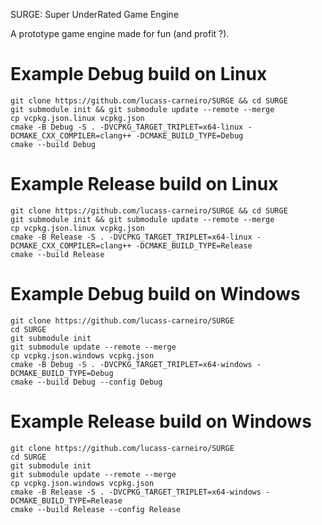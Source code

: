  SURGE: Super UnderRated Game Engine

 A prototype game engine made for fun (and profit ?).

# Example Debug build on Linux

```
git clone https://github.com/lucass-carneiro/SURGE && cd SURGE
git submodule init && git submodule update --remote --merge
cp vcpkg.json.linux vcpkg.json
cmake -B Debug -S . -DVCPKG_TARGET_TRIPLET=x64-linux -DCMAKE_CXX_COMPILER=clang++ -DCMAKE_BUILD_TYPE=Debug
cmake --build Debug
```

# Example Release build on Linux

```
git clone https://github.com/lucass-carneiro/SURGE && cd SURGE
git submodule init && git submodule update --remote --merge
cp vcpkg.json.linux vcpkg.json
cmake -B Release -S . -DVCPKG_TARGET_TRIPLET=x64-linux -DCMAKE_CXX_COMPILER=clang++ -DCMAKE_BUILD_TYPE=Release
cmake --build Release
```

# Example Debug build on Windows

```
git clone https://github.com/lucass-carneiro/SURGE
cd SURGE
git submodule init
git submodule update --remote --merge
cp vcpkg.json.windows vcpkg.json
cmake -B Debug -S . -DVCPKG_TARGET_TRIPLET=x64-windows -DCMAKE_BUILD_TYPE=Debug
cmake --build Debug --config Debug
```

# Example Release build on Windows

```
git clone https://github.com/lucass-carneiro/SURGE
cd SURGE
git submodule init
git submodule update --remote --merge
cp vcpkg.json.windows vcpkg.json
cmake -B Release -S . -DVCPKG_TARGET_TRIPLET=x64-windows -DCMAKE_BUILD_TYPE=Release
cmake --build Release --config Release
```